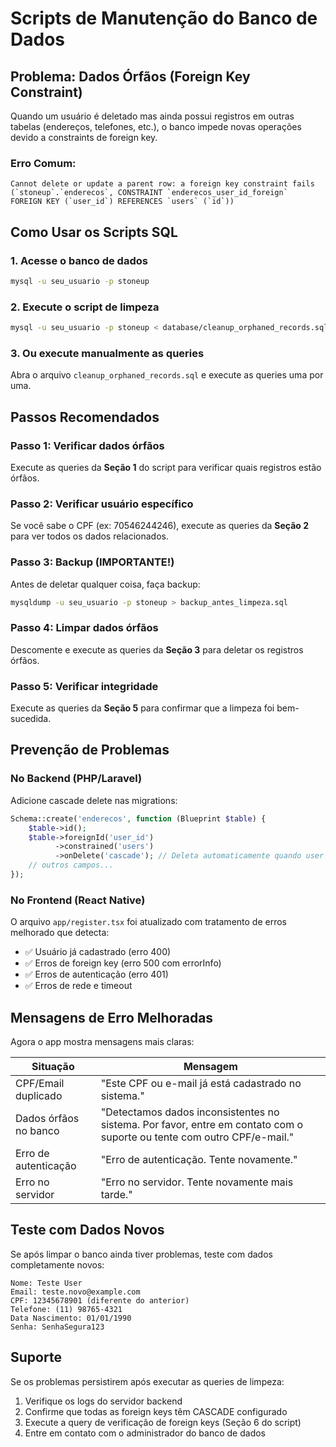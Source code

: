 # Scripts de Manutenção do Banco de Dados

## Problema: Dados Órfãos (Foreign Key Constraint)

Quando um usuário é deletado mas ainda possui registros em outras tabelas (endereços, telefones, etc.), o banco impede novas operações devido a constraints de foreign key.

### Erro Comum:
```
Cannot delete or update a parent row: a foreign key constraint fails
(`stoneup`.`enderecos`, CONSTRAINT `enderecos_user_id_foreign`
FOREIGN KEY (`user_id`) REFERENCES `users` (`id`))
```

## Como Usar os Scripts SQL

### 1. Acesse o banco de dados
```bash
mysql -u seu_usuario -p stoneup
```

### 2. Execute o script de limpeza
```bash
mysql -u seu_usuario -p stoneup < database/cleanup_orphaned_records.sql
```

### 3. Ou execute manualmente as queries

Abra o arquivo `cleanup_orphaned_records.sql` e execute as queries uma por uma.

## Passos Recomendados

### Passo 1: Verificar dados órfãos
Execute as queries da **Seção 1** do script para verificar quais registros estão órfãos.

### Passo 2: Verificar usuário específico
Se você sabe o CPF (ex: 70546244246), execute as queries da **Seção 2** para ver todos os dados relacionados.

### Passo 3: Backup (IMPORTANTE!)
Antes de deletar qualquer coisa, faça backup:
```bash
mysqldump -u seu_usuario -p stoneup > backup_antes_limpeza.sql
```

### Passo 4: Limpar dados órfãos
Descomente e execute as queries da **Seção 3** para deletar os registros órfãos.

### Passo 5: Verificar integridade
Execute as queries da **Seção 5** para confirmar que a limpeza foi bem-sucedida.

## Prevenção de Problemas

### No Backend (PHP/Laravel)
Adicione cascade delete nas migrations:

```php
Schema::create('enderecos', function (Blueprint $table) {
    $table->id();
    $table->foreignId('user_id')
          ->constrained('users')
          ->onDelete('cascade'); // Deleta automaticamente quando user for deletado
    // outros campos...
});
```

### No Frontend (React Native)
O arquivo `app/register.tsx` foi atualizado com tratamento de erros melhorado que detecta:
- ✅ Usuário já cadastrado (erro 400)
- ✅ Erros de foreign key (erro 500 com errorInfo)
- ✅ Erros de autenticação (erro 401)
- ✅ Erros de rede e timeout

## Mensagens de Erro Melhoradas

Agora o app mostra mensagens mais claras:

| Situação | Mensagem |
|----------|----------|
| CPF/Email duplicado | "Este CPF ou e-mail já está cadastrado no sistema." |
| Dados órfãos no banco | "Detectamos dados inconsistentes no sistema. Por favor, entre em contato com o suporte ou tente com outro CPF/e-mail." |
| Erro de autenticação | "Erro de autenticação. Tente novamente." |
| Erro no servidor | "Erro no servidor. Tente novamente mais tarde." |

## Teste com Dados Novos

Se após limpar o banco ainda tiver problemas, teste com dados completamente novos:

```
Nome: Teste User
Email: teste.novo@example.com
CPF: 12345678901 (diferente do anterior)
Telefone: (11) 98765-4321
Data Nascimento: 01/01/1990
Senha: SenhaSegura123
```

## Suporte

Se os problemas persistirem após executar as queries de limpeza:

1. Verifique os logs do servidor backend
2. Confirme que todas as foreign keys têm CASCADE configurado
3. Execute a query de verificação de foreign keys (Seção 6 do script)
4. Entre em contato com o administrador do banco de dados

